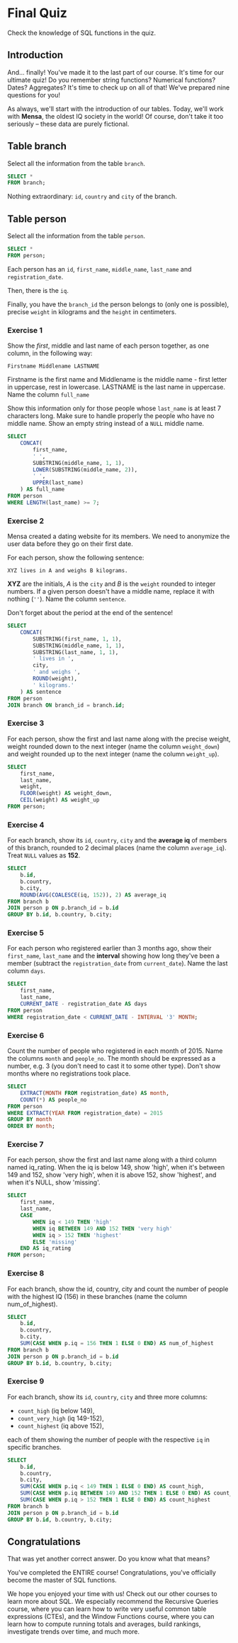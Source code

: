 # Final Quiz

Check the knowledge of SQL functions in the quiz.

## Introduction 

And... finally! You've made it to the last part of our course. It's time for our ultimate quiz! Do you remember string functions? Numerical functions? Dates? Aggregates? It's time to check up on all of that! We've prepared nine questions for you!

As always, we'll start with the introduction of our tables. Today, we'll work with **Mensa**, the oldest IQ society in the world! Of course, don't take it too seriously – these data are purely fictional.

## Table branch

Select all the information from the table `branch`.

```sql
SELECT *
FROM branch;
```

Nothing extraordinary: `id`, `country` and `city` of the branch.

## Table person

Select all the information from the table `person`.

```sql
SELECT *
FROM person;
```

Each person has an `id`, `first_name`, `middle_name`, `last_name` and `registration_date`.

Then, there is the `iq`.

Finally, you have the `branch_id` the person belongs to (only one is possible), precise `weight` in kilograms and the `height` in centimeters.

### Exercise 1

Show the *first*, middle and last name of each person together, as one column, in the following way:

```
Firstname Middlename LASTNAME
```

Firstname is the first name and Middlename is the middle name - first letter in uppercase, rest in lowercase. LASTNAME is the last name in uppercase. Name the column `full_name`

Show this information only for those people whose `last_name` is at least 7 characters long. Make sure to handle properly the people who have no middle name. Show an empty string instead of a `NULL` middle name.

```sql
SELECT
    CONCAT(
        first_name,
        ' ',
        SUBSTRING(middle_name, 1, 1),
        LOWER(SUBSTRING(middle_name, 2)),
        ' ',
        UPPER(last_name)
    ) AS full_name
FROM person
WHERE LENGTH(last_name) >= 7;
```

### Exercise 2

Mensa created a dating website for its members. We need to anonymize the user data before they go on their first date.

For each person, show the following sentence:

```
XYZ lives in A and weighs B kilograms.
```

**XYZ** are the initials, *A* is the `city` and *B* is the `weight` rounded to integer numbers. If a given person doesn't have a middle name, replace it with nothing (`''`). Name the column `sentence`.

Don't forget about the period at the end of the sentence!

```sql
SELECT
    CONCAT(
        SUBSTRING(first_name, 1, 1),
        SUBSTRING(middle_name, 1, 1),
        SUBSTRING(last_name, 1, 1),
        ' lives in ',
        city,
        ' and weighs ',
        ROUND(weight),
        ' kilograms.'
    ) AS sentence
FROM person
JOIN branch ON branch_id = branch.id;  
```

### Exercise 3

For each person, show the first and last name along with the precise weight, weight rounded down to the next integer (name the column `weight_down`) and weight rounded up to the next integer (name the column `weight_up`).

```sql
SELECT
    first_name,
    last_name,
    weight,
    FLOOR(weight) AS weight_down,
    CEIL(weight) AS weight_up
FROM person;
```

### Exercise 4

For each branch, show its `id`, `country`, `city` and the **average iq** of members of this branch, rounded to 2 decimal places (name the column `average_iq`). Treat `NULL` values as **152**.

```sql
SELECT
    b.id,
    b.country,
    b.city,
    ROUND(AVG(COALESCE(iq, 152)), 2) AS average_iq
FROM branch b
JOIN person p ON p.branch_id = b.id
GROUP BY b.id, b.country, b.city;
```

### Exercise 5

For each person who registered earlier than 3 months ago, show their `first_name`, `last_name` and the **interval** showing how long they've been a member (subtract the `registration_date` from `current_date`). Name the last column `days`.

```sql
SELECT
    first_name,
    last_name,
    CURRENT_DATE - registration_date AS days
FROM person
WHERE registration_date < CURRENT_DATE - INTERVAL '3' MONTH;
```

### Exercise 6

Count the number of people who registered in each month of 2015. Name the columns `month` and `people_no`. The month should be expressed as a number, e.g. 3 (you don't need to cast it to some other type). Don't show months where no registrations took place.

```sql
SELECT
    EXTRACT(MONTH FROM registration_date) AS month,
    COUNT(*) AS people_no
FROM person
WHERE EXTRACT(YEAR FROM registration_date) = 2015
GROUP BY month
ORDER BY month;
```

### Exercise 7

For each person, show the first and last name along with a third column named iq_rating. When the iq is below 149, show 'high', when it's between 149 and 152, show 'very high', when it is above 152, show 'highest', and when it's NULL, show 'missing'.

```sql
SELECT
    first_name,
    last_name,
    CASE
        WHEN iq < 149 THEN 'high'
        WHEN iq BETWEEN 149 AND 152 THEN 'very high'
        WHEN iq > 152 THEN 'highest'
        ELSE 'missing'
    END AS iq_rating
FROM person;
```

### Exercise 8

For each branch, show the id, country, city and count the number of people with the highest IQ (156) in these branches (name the column num_of_highest). 

```sql
SELECT
    b.id,
    b.country,
    b.city,
    SUM(CASE WHEN p.iq = 156 THEN 1 ELSE 0 END) AS num_of_highest
FROM branch b
JOIN person p ON p.branch_id = b.id
GROUP BY b.id, b.country, b.city;
```

### Exercise 9

For each branch, show its `id`, `country`, `city` and three more columns:

- `count_high` (iq below 149),
- `count_very_high` (iq 149-152),
- `count_highest` (iq above 152),

each of them showing the number of people with the respective `iq` in specific branches.

```sql
SELECT
    b.id,
    b.country,
    b.city,
    SUM(CASE WHEN p.iq < 149 THEN 1 ELSE 0 END) AS count_high,
    SUM(CASE WHEN p.iq BETWEEN 149 AND 152 THEN 1 ELSE 0 END) AS count_very_high,
    SUM(CASE WHEN p.iq > 152 THEN 1 ELSE 0 END) AS count_highest
FROM branch b
JOIN person p ON p.branch_id = b.id
GROUP BY b.id, b.country, b.city;
```

## Congratulations

That was yet another correct answer. Do you know what that means?

You've completed the ENTIRE course! Congratulations, you've officially become the master of SQL functions.

We hope you enjoyed your time with us! Check out our other courses to learn more about SQL. We especially recommend the Recursive Queries course, where you can learn how to write very useful common table expressions (CTEs), and the Window Functions course, where you can learn how to compute running totals and averages, build rankings, investigate trends over time, and much more.


